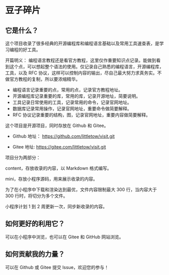 # 豆子碎片

## 它是什么？

这个项目收录了很多经典的开源编程库和编程语言基础以及常用工具速查表，是学习编程的好工具。

开篇明义：
编程语言教程还是看官方教程，这里仅作重要知识点记录。能做到看到这个点，可以想起整个语法的使用。仅记录自己熟悉的编程语言，开源编程库，工具，以及 RFC 协议，这样可以控制内容的输出，尽自己最大努力求真务实。不做官方教程的复制，所以要浓缩精华。

- 编程语言记录重要的点，常用的点，记录官方教程地址。
- 开源编程库记录重要的库，常用的库，记录开源地址，简要说明。
- 工具记录日常使用的工具，记录常用的命令，记录官网地址。
- 数据库记录常用操作，记录官网地址，重要命令做简要解释。
- RFC 协议记录重要的结构，图，记录官网地址，重要内容做简要解释。

这个项目是开源项目，同时存放在 Github 和 Gitee。

- Github 地址：
  https://github.com/littletow/visit.git

- Gitee 地址:
  https://gitee.com/littletow/visit.git

项目分为两部分：

content，存放收录的内容，以 Markdown 格式编写。

mini，存放小程序源码，用来展示收录的内容。

为了在小程序中下载和渲染达到最优，文件内容限制最大 300 行，当内容大于 300 行时，将切分为多个文件。

小程序计划 1 到 2 周更新一次，同步新收录的内容。

## 如何更好的利用它？

可以在小程序中浏览，也可以在 Gitee 和 GitHub 网站浏览。

## 如何贡献我的力量？

可以在 Github 或 Gitee 提交 Issue，欢迎您的参与！
